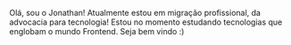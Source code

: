 Olá, sou o Jonathan!
Atualmente estou em migração profissional, da advocacia para tecnologia!
Estou no momento estudando tecnologias que englobam o mundo Frontend.
Seja bem vindo :)

